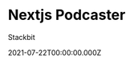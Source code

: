 ---
title: Nextjs Podcaster
github: https://github.com/stackbit-themes/podcaster-nextjs
demo: https://themes.stackbit.com/demos/podcaster/?themeBarHidden=true
author: Stackbit
ssg:
  - Next
cms:
  - No CMS
css:
  - SCSS
date: 2021-07-22T00:00:00.000Z
description: A Nextjs theme for podcasts and music authors.
stale: false
---